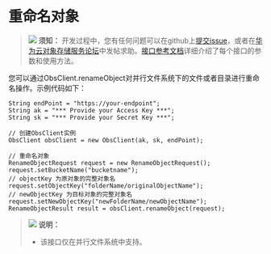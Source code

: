 # 重命名对象<a name="obs_21_0504"></a>

>![](public_sys-resources/icon-notice.gif) **须知：** 
>开发过程中，您有任何问题可以在github上[提交issue](https://github.com/huaweicloud/huaweicloud-sdk-java-obs/issues)，或者在[华为云对象存储服务论坛](https://bbs.huaweicloud.com/forum/forum-620-1.html)中发帖求助。[接口参考文档](https://obssdk.obs.cn-north-1.myhuaweicloud.com/apidoc/cn/java/index.html)详细介绍了每个接口的参数和使用方法。

您可以通过ObsClient.renameObject对并行文件系统下的文件或者目录进行重命名操作。示例代码如下：

```
String endPoint = "https://your-endpoint";
String ak = "*** Provide your Access Key ***";
String sk = "*** Provide your Secret Key ***";

// 创建ObsClient实例
ObsClient obsClient = new ObsClient(ak, sk, endPoint);

// 重命名对象
RenameObjectRequest request = new RenameObjectRequest();
request.setBucketName("bucketname");
// objectKey 为原对象的完整对象名
request.setObjectKey("folderName/originalObjectName");
// newObjectKey 为目标对象的完整对象名
request.setNewObjectKey("newFolderName/newObjectName");
RenameObjectResult result = obsClient.renameObject(request);
```

>![](public_sys-resources/icon-note.gif) **说明：** 
>-   该接口仅在并行文件系统中支持。

